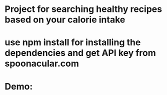 # Project for searching healthy recipes based on your calorie intake

# use npm install for installing the dependencies and get API key from spoonacular.com

# Demo:



